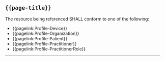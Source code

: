 ## <code>{{page-title}}</code>
	
The resource being referenced SHALL conform to one of the following:
- {{pagelink:Profile-Device}}
- {{pagelink:Profile-Organization}}
- {{pagelink:Profile-Patient}}
- {{pagelink:Profile-Practitioner}}
- {{pagelink:Profile-PractitionerRole}}

---
